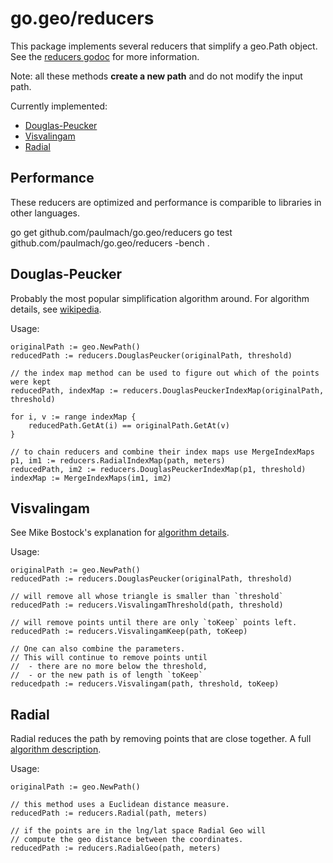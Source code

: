 go.geo/reducers
===============

This package implements several reducers that simplify a geo.Path object.
See the [reducers godoc](http://godoc.org/github.com/paulmach/go.geo/reducers) for more information.

Note: all these methods **create a new path** and do not modify the input path.

Currently implemented:

* [Douglas-Peucker](#dp)
* [Visvalingam](#vis)
* [Radial](http://psimpl.sourceforge.net/radial-distance.html)

Performance
-----------

These reducers are optimized and performance is comparible to libraries in other languages.

go get github.com/paulmach/go.geo/reducers
go test github.com/paulmach/go.geo/reducers -bench .


<a name="dp"></a>Douglas-Peucker
--------------------------------

Probably the most popular simplification algorithm around. For algorithm details, see
[wikipedia](http://en.wikipedia.org/wiki/Ramer%E2%80%93Douglas%E2%80%93Peucker_algorithm).

Usage: 

	originalPath := geo.NewPath()
	reducedPath := reducers.DouglasPeucker(originalPath, threshold)

	// the index map method can be used to figure out which of the points were kept
	reducedPath, indexMap := reducers.DouglasPeuckerIndexMap(originalPath, threshold)

	for i, v := range indexMap {
		reducedPath.GetAt(i) == originalPath.GetAt(v)
	}

	// to chain reducers and combine their index maps use MergeIndexMaps
	p1, im1 := reducers.RadialIndexMap(path, meters) 
	reducedPath, im2 := reducers.DouglasPeuckerIndexMap(p1, threshold)
	indexMap := MergeIndexMaps(im1, im2)

<a name="vis"></a>Visvalingam
-----------------------------

See Mike Bostock's explanation for 
[algorithm details](http://bost.ocks.org/mike/simplify/).

Usage: 

	originalPath := geo.NewPath()
	reducedPath := reducers.DouglasPeucker(originalPath, threshold)

	// will remove all whose triangle is smaller than `threshold`
	reducedPath := reducers.VisvalingamThreshold(path, threshold)

	// will remove points until there are only `toKeep` points left.
	reducedPath := reducers.VisvalingamKeep(path, toKeep)

	// One can also combine the parameters.
	// This will continue to remove points until 
	//  - there are no more below the threshold,
	//  - or the new path is of length `toKeep`
	reducedpath := reducers.Visvalingam(path, threshold, toKeep)

<a name="radial"></a>Radial
---------------------------

Radial reduces the path by removing points that are close together.
A full [algorithm description](http://psimpl.sourceforge.net/radial-distance.html).

Usage: 

	originalPath := geo.NewPath()

	// this method uses a Euclidean distance measure.
	reducedPath := reducers.Radial(path, meters)

	// if the points are in the lng/lat space Radial Geo will 
	// compute the geo distance between the coordinates.
	reducedPath := reducers.RadialGeo(path, meters)
